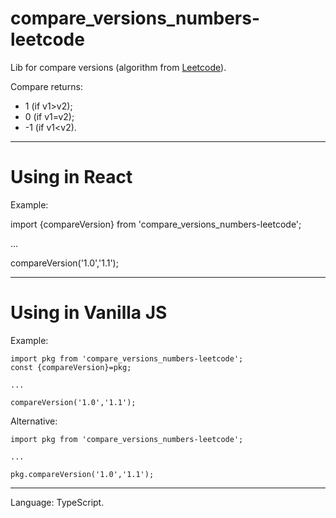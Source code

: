 # compare_versions_numbers-leetcode

Lib for compare versions (algorithm from [Leetcode](https://leetcode.com/problems/compare-version-numbers/description/)).


Compare returns:
- 1 (if v1>v2);
- 0 (if v1=v2);
- -1 (if v1<v2).

---
# Using in React

Example:

import {compareVersion} from 'compare_versions_numbers-leetcode';

...

compareVersion('1.0','1.1');


---
# Using in Vanilla JS

Example:

```
import pkg from 'compare_versions_numbers-leetcode';
const {compareVersion}=pkg;

...

compareVersion('1.0','1.1');
```

Alternative:

```
import pkg from 'compare_versions_numbers-leetcode';

...

pkg.compareVersion('1.0','1.1');
```

---
Language: TypeScript.
